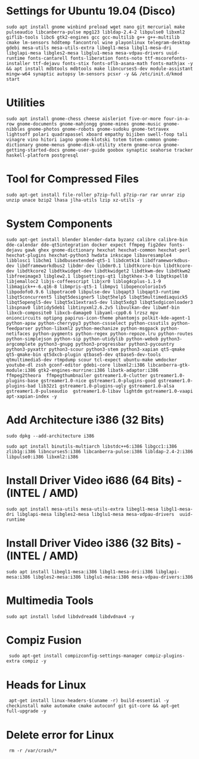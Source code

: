 # Settings for Ubuntu 19.04 (Disco)
   
    sudo apt install gnome winbind preload wget nano git mercurial make pulseaudio libcanberra-pulse mpg123 libldap-2.4-2 libpulse0 libxml2 giflib-tools libc6 gtk2-engines gcc gcc-multilib g++ g++-multilib cmake lm-sensors hddtemp fancontrol wine playonlinux telegram-desktop gdebi mesa-utils mesa-utils-extra libegl1-mesa libgl1-mesa-dri libglapi-mesa libgles2-mesa libglu1-mesa mesa-vdpau-drivers uuid-runtime fonts-cantarell fonts-liberation fonts-noto ttf-mscorefonts-installer ttf-dejavu fonts-stix fonts-oflb-asana-math fonts-mathjax -y && apt install mdbtools mdbtools make libncurses5-dev module-assistant mingw-w64 synaptic autopsy lm-sensors pcsxr -y && /etc/init.d/kmod start

# Utilities
      
    sudo apt install gnome-chess cheese aisleriot five-or-more four-in-a-row gnome-documents gnome-mahjongg gnome-mines gnome-music gnome-nibbles gnome-photos gnome-robots gnome-sudoku gnome-tetravex lightsoff polari quadrapassel xboard empathy bijiben swell-foop tali vinagre vino hitori iagno gnome-klotski totem totem-common gnome-dictionary gnome-menus gnome-disk-utility xterm gnome-orca gnome-getting-started-docs gnome-user-guide goobox synaptic seahorse tracker haskell-platform postgresql



# Tool for Compressed Files
   
    sudo apt-get install file-roller p7zip-full p7zip-rar rar unrar zip unzip unace bzip2 lhasa jlha-utils lzip xz-utils -y


# System Components

    sudo apt-get install blender blender-data byzanz calibre calibre-bin dde-calendar dde-qt5integration docker expect ffmpeg fig2dev fonts-dejavu gawk ghex gnome-dictionary hexchat hexchat-common hexchat-perl hexchat-plugins hexchat-python3 hwdata inkscape libavresample4 libblosc1 libchm1 libdbusextended-qt5-1 libdcmtk14 libdframeworkdbus-dev libdframeworkdbus2 libdmr-dev libdmr0.1 libdtkcore-bin libdtkcore-dev libdtkcore2 libdtkwidget-dev libdtkwidget2 libdtkwm-dev libdtkwm2 libfreeimage3 libglew2.1 libgsettings-qt1 libgtkhex-3-0 libgtkspell0 libjemalloc2 libjs-coffeescript libjxr0 liblog4cplus-1.1-9 libmagick++-6.q16-8 libmpris-qt5-1 libmpv1 libopencolorio1v5 libpodofo0.9.6 libpotrace0 libpulse-dev libqapt3 libqapt3-runtime libqt5concurrent5 libqt5designer5 libqt5help5 libqt5multimediaquick5 libqt5opengl5-dev libqt5x11extras5-dev libqt5xdg3 libqt5xdgiconloader3 libspnav0 libtidy5deb1 libtinyxml2.6.2v5 libvulkan-dev libwmf-bin libxcb-composite0 libxcb-damage0 libyaml-cpp0.6 lrzsz mpv onioncircuits optipng papirus-icon-theme phantomjs polkit-kde-agent-1 python-apsw python-cherrypy3 python-cssselect python-cssutils python-feedparser python-libxml2 python-mechanize python-msgpack python-netifaces python-pygments python-regex python-repoze.lru python-routes python-simplejson python-sip python-utidylib python-webob python3-argcomplete python3-gnupg python3-progressbar python3-pycountry python3-pyxattr python3-scour python3-stem python3-xapian qt5-qmake qt5-qmake-bin qt5dxcb-plugin qtbase5-dev qtbase5-dev-tools qtmultimedia5-dev rtmpdump scour tcl-expect ubuntu-make wmdocker youtube-dl zssh gconf-editor gdebi-core libxml2:i386 libcanberra-gtk-module:i386 gtk2-engines-murrine:i386 libatk-adaptor:i386 ffmpeg2theora  ffmpegthumbnailer gstreamer1.0-clutter gstreamer1.0-plugins-base gstreamer1.0-nice gstreamer1.0-plugins-good gstreamer1.0-plugins-bad lib32z1 gstreamer1.0-plugins-ugly gstreamer1.0-alsa gstreamer1.0-pulseaudio  gstreamer1.0-libav lightdm gstreamer1.0-vaapi apt-xapian-index -y 

# Add Architecture i386 (32 Bits)

    sudo dpkg --add-architecture i386

    sudo apt install binutils-multiarch libstdc++6:i386 libgcc1:i386 zlib1g:i386 libncurses5:i386 libcanberra-pulse:i386 libldap-2.4-2:i386 libpulse0:i386 libxml2:i386


# Install Driver Video i686 (64 Bits) - (INTEL / AMD)

    sudo apt install mesa-utils mesa-utils-extra libegl1-mesa libgl1-mesa-dri libglapi-mesa libgles2-mesa libglu1-mesa mesa-vdpau-drivers  uuid-runtime

# Install Driver Video i386 (32 Bits) - (INTEL / AMD)

    sudo apt install libegl1-mesa:i386 libgl1-mesa-dri:i386 libglapi-mesa:i386 libgles2-mesa:i386 libglu1-mesa:i386 mesa-vdpau-drivers:i386

# Multimedia Tools

    sudo apt install lsdvd libdvdread4 libdvdnav4 -y
 
# Compiz Fusion

     sudo apt-get install compizconfig-settings-manager compiz-plugins-extra compiz -y

# Heads for Linux

     apt-get install linux-headers-$(uname -r) build-essential -y checkinstall make automake cmake autoconf git git-core && apt-get full-upgrade -y

# Delete error for Linux
      
     rm -r /var/crash/*
